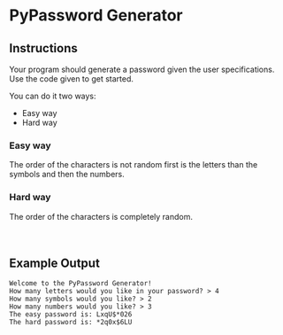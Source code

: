 # PyPassword Generator

## Instructions

Your program should generate a password given the user specifications.  
Use the code given to get started.

You can do it two ways:

- Easy way
- Hard way

### Easy way

The order of the characters is not random first is the letters than the symbols and then the numbers.

### Hard way

The order of the characters is completely random.  
</br>
</br>

## Example Output

```
Welcome to the PyPassword Generator!
How many letters would you like in your password? > 4
How many symbols would you like? > 2
How many numbers would you like? > 3
The easy password is: LxqU$*026
The hard password is: *2q0x$6LU
```
